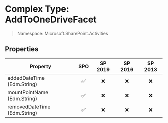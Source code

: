 # Complex Type: AddToOneDriveFacet

> Namespace: Microsoft.SharePoint.Activities

## Properties

Property | SPO | SP 2019 | SP 2016 | SP 2013
----------|:---:|:-------:|:-------:|:-------:
addedDateTime (Edm.String) | ✅ | ❌ | ❌ | ❌
mountPointName (Edm.String) | ✅ | ❌ | ❌ | ❌
removedDateTime (Edm.String) | ✅ | ❌ | ❌ | ❌